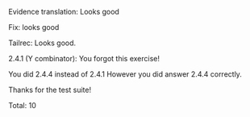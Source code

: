 Evidence translation:
Looks good

Fix:
looks good

Tailrec:
Looks good.


2.4.1 (Y combinator): You forgot this exercise!

You did 2.4.4 instead of 2.4.1  However you did answer 2.4.4 correctly.


Thanks for the test suite!

Total:  10
